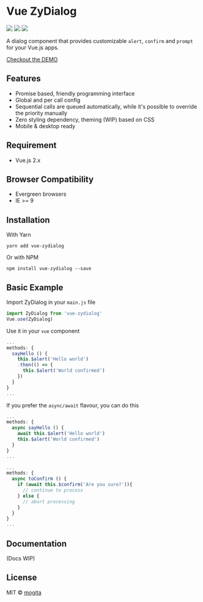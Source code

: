 # Vue ZyDialog

[![](https://img.shields.io/npm/v/vue-zydialog.svg)](https://www.npmjs.com/package/vue-zydialog)
[![](https://img.shields.io/npm/l/vue-zydialog.svg)](https://github.com/mogita/vue-zydialog/blob/master/LICENSE)
[![](https://img.shields.io/badge/code_style-standard-brightgreen.svg)](https://standardjs.com)

A dialog component that provides customizable `alert`, `confirm` and `prompt` for your Vue.js apps.

[Checkout the DEMO](https://mogita.github.io/vue-zydialog)

## Features

- Promise based, friendly programming interface
- Global and per call config
- Sequential calls are queued automatically, while it's possible to override the priority manually
- Zero styling dependency, theming (WIP) based on CSS
- Mobile & desktop ready

## Requirement

- Vue.js 2.x

## Browser Compatibility

- Evergreen browsers
- IE >= 9

## Installation

With Yarn

```
yarn add vue-zydialog
```

Or with NPM

```
npm install vue-zydialog --save
```

## Basic Example

Import ZyDialog in your `main.js` file

```js
import ZyDialog from 'vue-zydialog'
Vue.use(ZyDialog)
```

Use it in your `vue` component

```js
...
methods: {
  sayHello () {
    this.$alert('Hello world')
    .then(() => {
      this.$alert('World confirmed')
    })
  }
}
...
```

If you prefer the `async/await` flavour, you can do this

```js
...
methods: {
  async sayHello () {
    await this.$alert('Hello world')
    this.$alert('World confirmed')
  }
}
...

...
methods: {
  async toConfirm () {
    if (await this.$confirm('Are you sure?')){
      // continue to process
    } else {
      // abort processing
    }
  }
}
...
```

## Documentation

(Docs WIP)

## License

MIT © [mogita](https://github.com/mogita)
